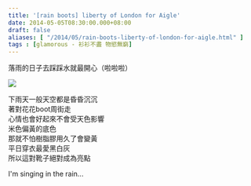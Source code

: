 ```yaml
---
title: '[rain boots] liberty of London for Aigle'
date: 2014-05-05T08:30:00.000+08:00
draft: false
aliases: [ "/2014/05/rain-boots-liberty-of-london-for-aigle.html" ]
tags : [glamorous - 衫衫不盡 物慾無窮]
---
```


落雨的日子去踩踩水就最開心（啦啦啦）  

[![](https://2.bp.blogspot.com/-0pjL2Ze9r3A/XDGmXFYIkKI/AAAAAAAAElM/2CpLOHDZKHoVTUNfG4f-j0V5_k_Df5z2ACLcBGAs/s640/2.jpg)](https://2.bp.blogspot.com/-0pjL2Ze9r3A/XDGmXFYIkKI/AAAAAAAAElM/2CpLOHDZKHoVTUNfG4f-j0V5_k_Df5z2ACLcBGAs/s1600/2.jpg)

下雨天一般天空都是昏昏沉沉  
著對花花boot周街走  
心情也會好起來不會受天色影響  
米色偏黃的底色  
那就不怕樹脂膠用久了會變黃  
平日穿衣最愛黑白灰  
所以這對靴子絕對成為亮點  
  
I'm singing in the rain...